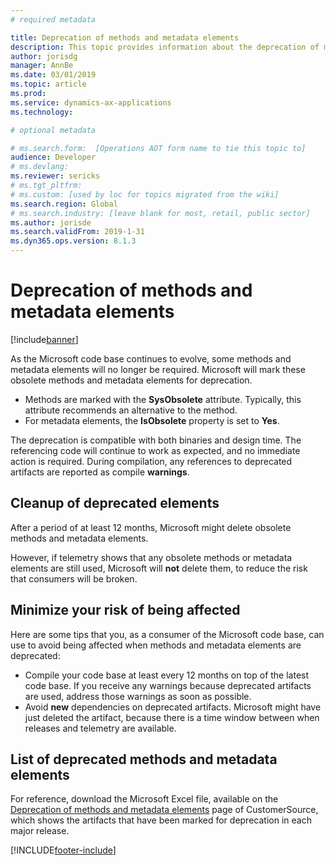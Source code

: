 ```yaml
---
# required metadata

title: Deprecation of methods and metadata elements
description: This topic provides information about the deprecation of methods and metadata elements that become obsolete as the code base evolves. 
author: jorisdg
manager: AnnBe
ms.date: 03/01/2019
ms.topic: article
ms.prod: 
ms.service: dynamics-ax-applications
ms.technology: 

# optional metadata

# ms.search.form:  [Operations AOT form name to tie this topic to]
audience: Developer
# ms.devlang: 
ms.reviewer: sericks
# ms.tgt_pltfrm: 
# ms.custom: [used by loc for topics migrated from the wiki]
ms.search.region: Global
# ms.search.industry: [leave blank for most, retail, public sector]
ms.author: jorisde
ms.search.validFrom: 2019-1-31 
ms.dyn365.ops.version: 8.1.3 
---
```


# Deprecation of methods and metadata elements

[!include[banner](../includes/banner.md)]

As the Microsoft code base continues to evolve, some methods and metadata elements will no longer be required. Microsoft will mark these obsolete methods and metadata elements for deprecation.

- Methods are marked with the **SysObsolete** attribute. Typically, this attribute recommends an alternative to the method.
- For metadata elements, the **IsObsolete** property is set to **Yes**.

The deprecation is compatible with both binaries and design time. The referencing code will continue to work as expected, and no immediate action is required. During compilation, any references to deprecated artifacts are reported as compile **warnings**.

## Cleanup of deprecated elements

After a period of at least 12 months, Microsoft might delete obsolete methods and metadata elements.

However, if telemetry shows that any obsolete methods or metadata elements are still used, Microsoft will **not** delete them, to reduce the risk that consumers will be broken.

## Minimize your risk of being affected

Here are some tips that you, as a consumer of the Microsoft code base, can use to avoid being affected when methods and metadata elements are deprecated:

- Compile your code base at least every 12 months on top of the latest code base. If you receive any warnings because deprecated artifacts are used, address those warnings as soon as possible.
- Avoid **new** dependencies on deprecated artifacts. Microsoft might have just deleted the artifact, because there is a time window between when releases and telemetry are available.

## List of deprecated methods and metadata elements

For reference, download the Microsoft Excel file, available on the [Deprecation of methods and metadata elements](https://docs.microsoft.com/dynamics/s-e/) page of CustomerSource, which shows the artifacts that have been marked for deprecation in each major release.


[!INCLUDE[footer-include](../../../includes/footer-banner.md)]